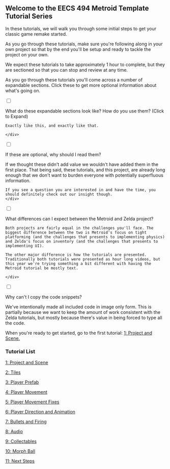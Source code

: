 ## Welcome to the EECS 494 Metroid Template Tutorial Series

In these tutorials, we will walk you through some initial steps to get your classic game remake started.

As you go through these tutorials, make sure you're following along in your own project so that by the end you'll be setup and ready to tackle the project on your own.

We expect these tutorials to take approximately 1 hour to complete, but they are sectioned so that you can stop and review at any time.

As you go through these tutorials you'll come across a number of expandable sections. Click these to get more optional information about what's going on.

<div class="expandable">
  <input id="check0" class="checkbox" type="checkbox">
  <label for="check0">
    <p class="expand-title">What do these expandable sections look like? How do you use them? (Click to Expand)</p>
    <div class="check-content">

    Exactly like this, and exactly like that.

    </div>
  </label>
</div>

<div class="expandable">
  <input id="check1" class="checkbox" type="checkbox">
  <label for="check1">
    <p class="expand-title">If these are optional, why should I read them?</p>
    <div class="check-content">
    If we thought these didn't add value we wouldn't have added them in the first place. That being said, these tutorials, and this project, are already long enough that we don't want to burden everyone with potentially superfluous information.

    If you see a question you are interested in and have the time, you should definitely check out our insight though.
    </div>
  </label>
</div>

<div class="expandable">
  <input id="check2" class="checkbox" type="checkbox">
  <label for="check2">
    <p class="expand-title">What differences can I expect between the Metroid and Zelda project?</p>
    <div class="check-content">

    Both projects are fairly equal in the challenges you'll face. The biggest difference between the two is Metroid's focus on tight platforming (and the challenges that presents to implementing physics) and Zelda's focus on inventory (and the challenges that presents to implementing UI).

    The other major difference is how the tutorials are presented. Traditionally both tutorials were presented as hour long videos, but this year we're trying something a bit different with having the Metroid tutorial be mostly text.
    
    </div>
  </label>
</div>

<div class="expandable">
  <input id="check3" class="checkbox" type="checkbox">
  <label for="check3">
    <p class="expand-title">Why can't I copy the code snippets?</p>
    <div class="check-content">
    We've intentionally made all included code in image only form. This is partially because we want to keep the amount of work consistent with the Zelda tutorials, but mostly because there's value in being forced to type all the code.
    </div>
  </label>
</div>

When you're ready to get started, go to the first tutorial: [1: Project and Scene.](./01-Project-and-Scene)

### Tutorial List

[1: Project and Scene](./01-Project-and-Scene)

[2: Tiles](./02-Tiles)

[3: Player Prefab](./03-Player-Prefab)

[4: Player Movement](./04-Player-Movement)

[5: Player Movement Fixes](./05-Player-Movement-Fixes)

[6: Player Direction and Animation](./06-Player-Direction-and-Animation)

[7: Bullets and Firing](./07-Bullets-and-Firing)

[8: Audio](./08-Audio)

[9: Collectables](./09-Collectables)

[10: Morph Ball](./10-Morph-Ball)

[11: Next Steps](./11-Next-Steps)
